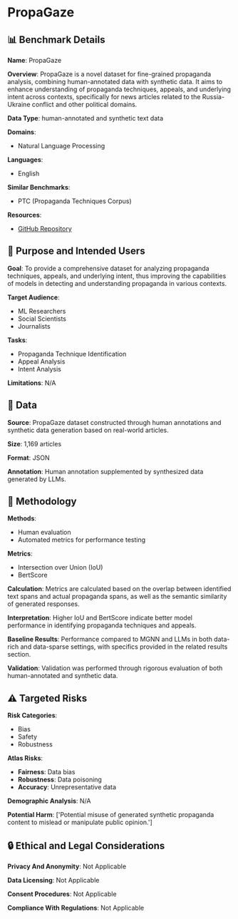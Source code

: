 # PropaGaze

## 📊 Benchmark Details

**Name**: PropaGaze

**Overview**: PropaGaze is a novel dataset for fine-grained propaganda analysis, combining human-annotated data with synthetic data. It aims to enhance understanding of propaganda techniques, appeals, and underlying intent across contexts, specifically for news articles related to the Russia-Ukraine conflict and other political domains.

**Data Type**: human-annotated and synthetic text data

**Domains**:
- Natural Language Processing

**Languages**:
- English

**Similar Benchmarks**:
- PTC (Propaganda Techniques Corpus)

**Resources**:
- [GitHub Repository](https://github.com/Lumos-Jiateng/PropaInsight)

## 🎯 Purpose and Intended Users

**Goal**: To provide a comprehensive dataset for analyzing propaganda techniques, appeals, and underlying intent, thus improving the capabilities of models in detecting and understanding propaganda in various contexts.

**Target Audience**:
- ML Researchers
- Social Scientists
- Journalists

**Tasks**:
- Propaganda Technique Identification
- Appeal Analysis
- Intent Analysis

**Limitations**: N/A

## 💾 Data

**Source**: PropaGaze dataset constructed through human annotations and synthetic data generation based on real-world articles.

**Size**: 1,169 articles

**Format**: JSON

**Annotation**: Human annotation supplemented by synthesized data generated by LLMs.

## 🔬 Methodology

**Methods**:
- Human evaluation
- Automated metrics for performance testing

**Metrics**:
- Intersection over Union (IoU)
- BertScore

**Calculation**: Metrics are calculated based on the overlap between identified text spans and actual propaganda spans, as well as the semantic similarity of generated responses.

**Interpretation**: Higher IoU and BertScore indicate better model performance in identifying propaganda techniques and appeals.

**Baseline Results**: Performance compared to MGNN and LLMs in both data-rich and data-sparse settings, with specifics provided in the related results section.

**Validation**: Validation was performed through rigorous evaluation of both human-annotated and synthetic data.

## ⚠️ Targeted Risks

**Risk Categories**:
- Bias
- Safety
- Robustness

**Atlas Risks**:
- **Fairness**: Data bias
- **Robustness**: Data poisoning
- **Accuracy**: Unrepresentative data

**Demographic Analysis**: N/A

**Potential Harm**: ['Potential misuse of generated synthetic propaganda content to mislead or manipulate public opinion.']

## 🔒 Ethical and Legal Considerations

**Privacy And Anonymity**: Not Applicable

**Data Licensing**: Not Applicable

**Consent Procedures**: Not Applicable

**Compliance With Regulations**: Not Applicable
